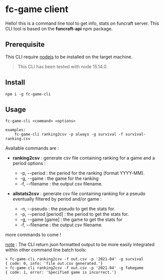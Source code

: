 # fc-game client

Hello! this is a command line tool to get info, stats on funcraft server.
This CLI tool is based on the **funcraft-api** npm package.

## Prerequisite

This CLI require [nodejs](https://nodejs.org/en/download/) to be installed on the target machine.
   > This CLI has been tested with node 15.14.0.

## Install
    npm i -g fc-game-cli

## Usage
    fc-game-cli <command> <options>
    
    examples:
        fc-game-cli ranking2csv -p always -g survival -f survival-ranking.csv

Available commands are :
*   **ranking2csv** : generate csv file containing ranking for a game and a period
    options :
    *   -p, --period <period> : the period for the ranking (format YYYY-MM).
    *   -g, --game <game> : the game for the ranking
    *   -f, --filename <filename> : the output csv filename.

*   **allstats2csv** : generate csv file containing ranking for a pseudo eventually filtered by period and/or game :
    *   -n, --pseudo <pseudo> : the pseudo to get the stats for.
    *   -p, --period [period] : the period to get the stats for.
    *   -g, --game [game] : the game to get the stats for
    *   -f, --filename <filename> : the output csv filename.

   more commands to come !

<u>note</u> : The CLI return json formatted output to be more easily integrated within other command line batch tools:

    > fc-game-cli ranking2csv -f out.csv -p '2021-04' -g survival
    { code: 0, info: 'file out.csv generated.'}
    > fc-game-cli ranking2csv -f out.csv -p '2021-04' -g fakegame
    { code: 1, error: 'Specified game is incorrect.'}